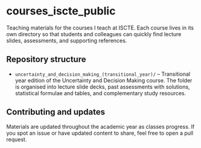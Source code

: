 # courses_iscte_public

Teaching materials for the courses I teach at ISCTE. Each course lives in its own
directory so that students and colleagues can quickly find lecture slides,
assessments, and supporting references.

## Repository structure

- `uncertainty_and_decision_making_(transitional_year)/` – Transitional year
  edition of the Uncertainty and Decision Making course. The folder is organised
  into lecture slide decks, past assessments with solutions, statistical
  formulae and tables, and complementary study resources.

## Contributing and updates

Materials are updated throughout the academic year as classes progress. If you
spot an issue or have updated content to share, feel free to open a pull
request.

